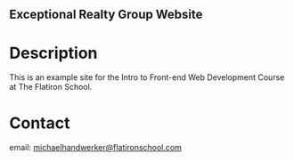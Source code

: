 Exceptional Realty Group Website
---

# Description

This is an example site for the Intro to Front-end Web Development Course at
The Flatiron School.

# Contact

email: michaelhandwerker@flatironschool.com
